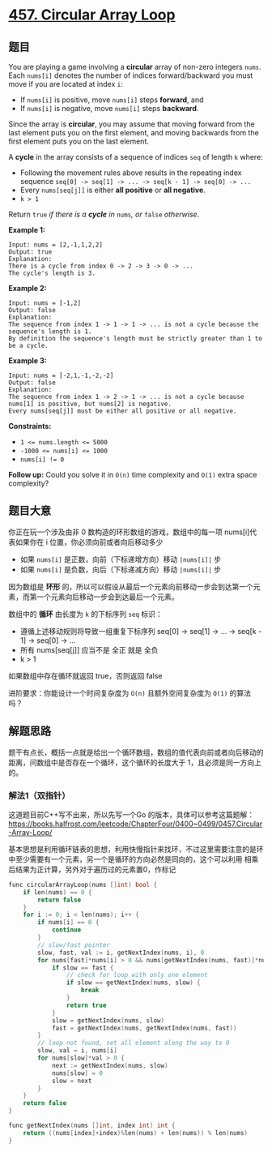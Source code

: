 # [457. Circular Array Loop](https://leetcode.com/problems/circular-array-loop/)

## 题目

You are playing a game involving a **circular** array of non-zero integers `nums`. Each `nums[i]` denotes the number of indices forward/backward you must move if you are located at index `i`:

- If `nums[i]` is positive, move `nums[i]` steps **forward**, and
- If `nums[i]` is negative, move `nums[i]` steps **backward**.

Since the array is **circular**, you may assume that moving forward from the last element puts you on the first element, and moving backwards from the first element puts you on the last element.

A **cycle** in the array consists of a sequence of indices `seq` of length `k` where:

- Following the movement rules above results in the repeating index sequence `seq[0] -> seq[1] -> ... -> seq[k - 1] -> seq[0] -> ...`
- Every `nums[seq[j]]` is either **all positive** or **all negative**.
- `k > 1`

Return `true` *if there is a **cycle** in* `nums`*, or* `false` *otherwise*.

 

**Example 1:**

```
Input: nums = [2,-1,1,2,2]
Output: true
Explanation:
There is a cycle from index 0 -> 2 -> 3 -> 0 -> ...
The cycle's length is 3.
```

**Example 2:**

```
Input: nums = [-1,2]
Output: false
Explanation:
The sequence from index 1 -> 1 -> 1 -> ... is not a cycle because the sequence's length is 1.
By definition the sequence's length must be strictly greater than 1 to be a cycle.
```

**Example 3:**

```
Input: nums = [-2,1,-1,-2,-2]
Output: false
Explanation:
The sequence from index 1 -> 2 -> 1 -> ... is not a cycle because nums[1] is positive, but nums[2] is negative.
Every nums[seq[j]] must be either all positive or all negative.
```

 

**Constraints:**

- `1 <= nums.length <= 5000`
- `-1000 <= nums[i] <= 1000`
- `nums[i] != 0`

 

**Follow up:** Could you solve it in `O(n)` time complexity and `O(1)` extra space complexity?

## 题目大意

你正在玩一个涉及由非 0 数构造的环形数组的游戏，数组中的每一项 nums[i]代表如果你在 i 位置，你必须向前或者向后移动多少

* 如果 `nums[i]` 是正数，向前（下标递增方向）移动 `|nums[i]|` 步
* 如果 `nums[i]` 是负数，向后（下标递减方向）移动 `|nums[i]|` 步

因为数组是 **环形** 的，所以可以假设从最后一个元素向前移动一步会到达第一个元素，而第一个元素向后移动一步会到达最后一个元素。

数组中的 **循环** 由长度为 `k` 的下标序列 `seq` 标识：

* 遵循上述移动规则将导致一组重复下标序列 seq[0] -> seq[1] -> ... -> seq[k - 1] -> seq[0] -> ...
* 所有 nums[seq[j]] 应当不是 全正 就是 全负
* k > 1

如果数组中存在循环就返回 true，否则返回 false

进阶要求：你能设计一个时间复杂度为 `O(n)` 且额外空间复杂度为 `O(1)` 的算法吗？

## 解题思路

题干有点长，概括一点就是给出一个循环数组，数组的值代表向前或者向后移动的距离，问数组中是否存在一个循环，这个循环的长度大于 1，且必须是同一方向上的。

### 解法1（双指针）

这道题目前C++写不出来，所以先写一个Go 的版本，具体可以参考这篇题解：https://books.halfrost.com/leetcode/ChapterFour/0400~0499/0457.Circular-Array-Loop/

基本思想是利用循环链表的思想，利用快慢指针来找环，不过这里需要注意的是环中至少需要有一个元素，另一个是循环的方向必然是同向的，这个可以利用 相乘后结果为正计算，另外对于遍历过的元素置0，作标记

````c++
func circularArrayLoop(nums []int) bool {
	if len(nums) == 0 {
		return false
	}
	for i := 0; i < len(nums); i++ {
		if nums[i] == 0 {
			continue
		}
		// slow/fast pointer
		slow, fast, val := i, getNextIndex(nums, i), 0
		for nums[fast]*nums[i] > 0 && nums[getNextIndex(nums, fast)]*nums[i] > 0 {
			if slow == fast {
				// check for loop with only one element
				if slow == getNextIndex(nums, slow) {
					break
				}
				return true
			}
			slow = getNextIndex(nums, slow)
			fast = getNextIndex(nums, getNextIndex(nums, fast))
		}
		// loop not found, set all element along the way to 0
		slow, val = i, nums[i]
		for nums[slow]*val > 0 {
			next := getNextIndex(nums, slow)
			nums[slow] = 0
			slow = next
		}
	}
	return false
}

func getNextIndex(nums []int, index int) int {
	return ((nums[index]+index)%len(nums) + len(nums)) % len(nums)
}
````

